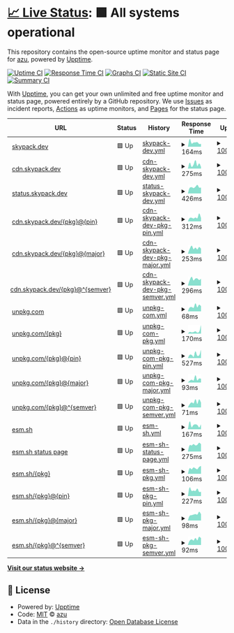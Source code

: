 # [📈 Live Status](https://azu.github.io/npmcdn-upptime/): <!--live status--> **🟩 All systems operational**

This repository contains the open-source uptime monitor and status page for [azu](https://efcl.info/), powered by [Upptime](https://github.com/upptime/upptime).

[![Uptime CI](https://github.com/azu/skypack-upptime/workflows/Uptime%20CI/badge.svg)](https://github.com/azu/skypack-upptime/actions?query=workflow%3A%22Uptime+CI%22)
[![Response Time CI](https://github.com/azu/skypack-upptime/workflows/Response%20Time%20CI/badge.svg)](https://github.com/azu/skypack-upptime/actions?query=workflow%3A%22Response+Time+CI%22)
[![Graphs CI](https://github.com/azu/skypack-upptime/workflows/Graphs%20CI/badge.svg)](https://github.com/azu/skypack-upptime/actions?query=workflow%3A%22Graphs+CI%22)
[![Static Site CI](https://github.com/azu/skypack-upptime/workflows/Static%20Site%20CI/badge.svg)](https://github.com/azu/skypack-upptime/actions?query=workflow%3A%22Static+Site+CI%22)
[![Summary CI](https://github.com/azu/skypack-upptime/workflows/Summary%20CI/badge.svg)](https://github.com/azu/skypack-upptime/actions?query=workflow%3A%22Summary+CI%22)

With [Upptime](https://upptime.js.org), you can get your own unlimited and free uptime monitor and status page, powered entirely by a GitHub repository. We use [Issues](https://github.com/azu/skypack-upptime/issues) as incident reports, [Actions](https://github.com/azu/skypack-upptime/actions) as uptime monitors, and [Pages](https://skypack.dev) for the status page.

<!--start: status pages-->
<!-- This summary is generated by Upptime (https://github.com/upptime/upptime) -->
<!-- Do not edit this manually, your changes will be overwritten -->
<!-- prettier-ignore -->
| URL | Status | History | Response Time | Uptime |
| --- | ------ | ------- | ------------- | ------ |
| <img alt="" src="https://icons.duckduckgo.com/ip3/www.skypack.dev.ico" height="13"> [skypack.dev](https://www.skypack.dev/) | 🟩 Up | [skypack-dev.yml](https://github.com/azu/npmcdn-upptime/commits/HEAD/history/skypack-dev.yml) | <details><summary><img alt="Response time graph" src="./graphs/skypack-dev/response-time-week.png" height="20"> 164ms</summary><br><a href="https://azu.github.io/npmcdn-upptime/history/skypack-dev"><img alt="Response time 173" src="https://img.shields.io/endpoint?url=https%3A%2F%2Fraw.githubusercontent.com%2Fazu%2Fnpmcdn-upptime%2FHEAD%2Fapi%2Fskypack-dev%2Fresponse-time.json"></a><br><a href="https://azu.github.io/npmcdn-upptime/history/skypack-dev"><img alt="24-hour response time 111" src="https://img.shields.io/endpoint?url=https%3A%2F%2Fraw.githubusercontent.com%2Fazu%2Fnpmcdn-upptime%2FHEAD%2Fapi%2Fskypack-dev%2Fresponse-time-day.json"></a><br><a href="https://azu.github.io/npmcdn-upptime/history/skypack-dev"><img alt="7-day response time 164" src="https://img.shields.io/endpoint?url=https%3A%2F%2Fraw.githubusercontent.com%2Fazu%2Fnpmcdn-upptime%2FHEAD%2Fapi%2Fskypack-dev%2Fresponse-time-week.json"></a><br><a href="https://azu.github.io/npmcdn-upptime/history/skypack-dev"><img alt="30-day response time 182" src="https://img.shields.io/endpoint?url=https%3A%2F%2Fraw.githubusercontent.com%2Fazu%2Fnpmcdn-upptime%2FHEAD%2Fapi%2Fskypack-dev%2Fresponse-time-month.json"></a><br><a href="https://azu.github.io/npmcdn-upptime/history/skypack-dev"><img alt="1-year response time 158" src="https://img.shields.io/endpoint?url=https%3A%2F%2Fraw.githubusercontent.com%2Fazu%2Fnpmcdn-upptime%2FHEAD%2Fapi%2Fskypack-dev%2Fresponse-time-year.json"></a></details> | <details><summary><a href="https://azu.github.io/npmcdn-upptime/history/skypack-dev">100.00%</a></summary><a href="https://azu.github.io/npmcdn-upptime/history/skypack-dev"><img alt="All-time uptime 100.00%" src="https://img.shields.io/endpoint?url=https%3A%2F%2Fraw.githubusercontent.com%2Fazu%2Fnpmcdn-upptime%2FHEAD%2Fapi%2Fskypack-dev%2Fuptime.json"></a><br><a href="https://azu.github.io/npmcdn-upptime/history/skypack-dev"><img alt="24-hour uptime 100.00%" src="https://img.shields.io/endpoint?url=https%3A%2F%2Fraw.githubusercontent.com%2Fazu%2Fnpmcdn-upptime%2FHEAD%2Fapi%2Fskypack-dev%2Fuptime-day.json"></a><br><a href="https://azu.github.io/npmcdn-upptime/history/skypack-dev"><img alt="7-day uptime 100.00%" src="https://img.shields.io/endpoint?url=https%3A%2F%2Fraw.githubusercontent.com%2Fazu%2Fnpmcdn-upptime%2FHEAD%2Fapi%2Fskypack-dev%2Fuptime-week.json"></a><br><a href="https://azu.github.io/npmcdn-upptime/history/skypack-dev"><img alt="30-day uptime 100.00%" src="https://img.shields.io/endpoint?url=https%3A%2F%2Fraw.githubusercontent.com%2Fazu%2Fnpmcdn-upptime%2FHEAD%2Fapi%2Fskypack-dev%2Fuptime-month.json"></a><br><a href="https://azu.github.io/npmcdn-upptime/history/skypack-dev"><img alt="1-year uptime 100.00%" src="https://img.shields.io/endpoint?url=https%3A%2F%2Fraw.githubusercontent.com%2Fazu%2Fnpmcdn-upptime%2FHEAD%2Fapi%2Fskypack-dev%2Fuptime-year.json"></a></details>
| <img alt="" src="https://icons.duckduckgo.com/ip3/cdn.skypack.dev.ico" height="13"> [cdn.skypack.dev](https://cdn.skypack.dev/canvas-confetti) | 🟩 Up | [cdn-skypack-dev.yml](https://github.com/azu/npmcdn-upptime/commits/HEAD/history/cdn-skypack-dev.yml) | <details><summary><img alt="Response time graph" src="./graphs/cdn-skypack-dev/response-time-week.png" height="20"> 275ms</summary><br><a href="https://azu.github.io/npmcdn-upptime/history/cdn-skypack-dev"><img alt="Response time 159" src="https://img.shields.io/endpoint?url=https%3A%2F%2Fraw.githubusercontent.com%2Fazu%2Fnpmcdn-upptime%2FHEAD%2Fapi%2Fcdn-skypack-dev%2Fresponse-time.json"></a><br><a href="https://azu.github.io/npmcdn-upptime/history/cdn-skypack-dev"><img alt="24-hour response time 101" src="https://img.shields.io/endpoint?url=https%3A%2F%2Fraw.githubusercontent.com%2Fazu%2Fnpmcdn-upptime%2FHEAD%2Fapi%2Fcdn-skypack-dev%2Fresponse-time-day.json"></a><br><a href="https://azu.github.io/npmcdn-upptime/history/cdn-skypack-dev"><img alt="7-day response time 275" src="https://img.shields.io/endpoint?url=https%3A%2F%2Fraw.githubusercontent.com%2Fazu%2Fnpmcdn-upptime%2FHEAD%2Fapi%2Fcdn-skypack-dev%2Fresponse-time-week.json"></a><br><a href="https://azu.github.io/npmcdn-upptime/history/cdn-skypack-dev"><img alt="30-day response time 234" src="https://img.shields.io/endpoint?url=https%3A%2F%2Fraw.githubusercontent.com%2Fazu%2Fnpmcdn-upptime%2FHEAD%2Fapi%2Fcdn-skypack-dev%2Fresponse-time-month.json"></a><br><a href="https://azu.github.io/npmcdn-upptime/history/cdn-skypack-dev"><img alt="1-year response time 157" src="https://img.shields.io/endpoint?url=https%3A%2F%2Fraw.githubusercontent.com%2Fazu%2Fnpmcdn-upptime%2FHEAD%2Fapi%2Fcdn-skypack-dev%2Fresponse-time-year.json"></a></details> | <details><summary><a href="https://azu.github.io/npmcdn-upptime/history/cdn-skypack-dev">100.00%</a></summary><a href="https://azu.github.io/npmcdn-upptime/history/cdn-skypack-dev"><img alt="All-time uptime 100.00%" src="https://img.shields.io/endpoint?url=https%3A%2F%2Fraw.githubusercontent.com%2Fazu%2Fnpmcdn-upptime%2FHEAD%2Fapi%2Fcdn-skypack-dev%2Fuptime.json"></a><br><a href="https://azu.github.io/npmcdn-upptime/history/cdn-skypack-dev"><img alt="24-hour uptime 100.00%" src="https://img.shields.io/endpoint?url=https%3A%2F%2Fraw.githubusercontent.com%2Fazu%2Fnpmcdn-upptime%2FHEAD%2Fapi%2Fcdn-skypack-dev%2Fuptime-day.json"></a><br><a href="https://azu.github.io/npmcdn-upptime/history/cdn-skypack-dev"><img alt="7-day uptime 100.00%" src="https://img.shields.io/endpoint?url=https%3A%2F%2Fraw.githubusercontent.com%2Fazu%2Fnpmcdn-upptime%2FHEAD%2Fapi%2Fcdn-skypack-dev%2Fuptime-week.json"></a><br><a href="https://azu.github.io/npmcdn-upptime/history/cdn-skypack-dev"><img alt="30-day uptime 100.00%" src="https://img.shields.io/endpoint?url=https%3A%2F%2Fraw.githubusercontent.com%2Fazu%2Fnpmcdn-upptime%2FHEAD%2Fapi%2Fcdn-skypack-dev%2Fuptime-month.json"></a><br><a href="https://azu.github.io/npmcdn-upptime/history/cdn-skypack-dev"><img alt="1-year uptime 100.00%" src="https://img.shields.io/endpoint?url=https%3A%2F%2Fraw.githubusercontent.com%2Fazu%2Fnpmcdn-upptime%2FHEAD%2Fapi%2Fcdn-skypack-dev%2Fuptime-year.json"></a></details>
| <img alt="" src="https://icons.duckduckgo.com/ip3/status.skypack.dev.ico" height="13"> [status.skypack.dev](https://status.skypack.dev/) | 🟩 Up | [status-skypack-dev.yml](https://github.com/azu/npmcdn-upptime/commits/HEAD/history/status-skypack-dev.yml) | <details><summary><img alt="Response time graph" src="./graphs/status-skypack-dev/response-time-week.png" height="20"> 426ms</summary><br><a href="https://azu.github.io/npmcdn-upptime/history/status-skypack-dev"><img alt="Response time 403" src="https://img.shields.io/endpoint?url=https%3A%2F%2Fraw.githubusercontent.com%2Fazu%2Fnpmcdn-upptime%2FHEAD%2Fapi%2Fstatus-skypack-dev%2Fresponse-time.json"></a><br><a href="https://azu.github.io/npmcdn-upptime/history/status-skypack-dev"><img alt="24-hour response time 395" src="https://img.shields.io/endpoint?url=https%3A%2F%2Fraw.githubusercontent.com%2Fazu%2Fnpmcdn-upptime%2FHEAD%2Fapi%2Fstatus-skypack-dev%2Fresponse-time-day.json"></a><br><a href="https://azu.github.io/npmcdn-upptime/history/status-skypack-dev"><img alt="7-day response time 426" src="https://img.shields.io/endpoint?url=https%3A%2F%2Fraw.githubusercontent.com%2Fazu%2Fnpmcdn-upptime%2FHEAD%2Fapi%2Fstatus-skypack-dev%2Fresponse-time-week.json"></a><br><a href="https://azu.github.io/npmcdn-upptime/history/status-skypack-dev"><img alt="30-day response time 479" src="https://img.shields.io/endpoint?url=https%3A%2F%2Fraw.githubusercontent.com%2Fazu%2Fnpmcdn-upptime%2FHEAD%2Fapi%2Fstatus-skypack-dev%2Fresponse-time-month.json"></a><br><a href="https://azu.github.io/npmcdn-upptime/history/status-skypack-dev"><img alt="1-year response time 449" src="https://img.shields.io/endpoint?url=https%3A%2F%2Fraw.githubusercontent.com%2Fazu%2Fnpmcdn-upptime%2FHEAD%2Fapi%2Fstatus-skypack-dev%2Fresponse-time-year.json"></a></details> | <details><summary><a href="https://azu.github.io/npmcdn-upptime/history/status-skypack-dev">100.00%</a></summary><a href="https://azu.github.io/npmcdn-upptime/history/status-skypack-dev"><img alt="All-time uptime 51.77%" src="https://img.shields.io/endpoint?url=https%3A%2F%2Fraw.githubusercontent.com%2Fazu%2Fnpmcdn-upptime%2FHEAD%2Fapi%2Fstatus-skypack-dev%2Fuptime.json"></a><br><a href="https://azu.github.io/npmcdn-upptime/history/status-skypack-dev"><img alt="24-hour uptime 100.00%" src="https://img.shields.io/endpoint?url=https%3A%2F%2Fraw.githubusercontent.com%2Fazu%2Fnpmcdn-upptime%2FHEAD%2Fapi%2Fstatus-skypack-dev%2Fuptime-day.json"></a><br><a href="https://azu.github.io/npmcdn-upptime/history/status-skypack-dev"><img alt="7-day uptime 100.00%" src="https://img.shields.io/endpoint?url=https%3A%2F%2Fraw.githubusercontent.com%2Fazu%2Fnpmcdn-upptime%2FHEAD%2Fapi%2Fstatus-skypack-dev%2Fuptime-week.json"></a><br><a href="https://azu.github.io/npmcdn-upptime/history/status-skypack-dev"><img alt="30-day uptime 100.00%" src="https://img.shields.io/endpoint?url=https%3A%2F%2Fraw.githubusercontent.com%2Fazu%2Fnpmcdn-upptime%2FHEAD%2Fapi%2Fstatus-skypack-dev%2Fuptime-month.json"></a><br><a href="https://azu.github.io/npmcdn-upptime/history/status-skypack-dev"><img alt="1-year uptime 80.27%" src="https://img.shields.io/endpoint?url=https%3A%2F%2Fraw.githubusercontent.com%2Fazu%2Fnpmcdn-upptime%2FHEAD%2Fapi%2Fstatus-skypack-dev%2Fuptime-year.json"></a></details>
| <img alt="" src="https://icons.duckduckgo.com/ip3/cdn.skypack.dev.ico" height="13"> [cdn.skypack.dev/{pkg}@{pin}](https://cdn.skypack.dev/preact@10.5.5) | 🟩 Up | [cdn-skypack-dev-pkg-pin.yml](https://github.com/azu/npmcdn-upptime/commits/HEAD/history/cdn-skypack-dev-pkg-pin.yml) | <details><summary><img alt="Response time graph" src="./graphs/cdn-skypack-dev-pkg-pin/response-time-week.png" height="20"> 312ms</summary><br><a href="https://azu.github.io/npmcdn-upptime/history/cdn-skypack-dev-pkg-pin"><img alt="Response time 232" src="https://img.shields.io/endpoint?url=https%3A%2F%2Fraw.githubusercontent.com%2Fazu%2Fnpmcdn-upptime%2FHEAD%2Fapi%2Fcdn-skypack-dev-pkg-pin%2Fresponse-time.json"></a><br><a href="https://azu.github.io/npmcdn-upptime/history/cdn-skypack-dev-pkg-pin"><img alt="24-hour response time 257" src="https://img.shields.io/endpoint?url=https%3A%2F%2Fraw.githubusercontent.com%2Fazu%2Fnpmcdn-upptime%2FHEAD%2Fapi%2Fcdn-skypack-dev-pkg-pin%2Fresponse-time-day.json"></a><br><a href="https://azu.github.io/npmcdn-upptime/history/cdn-skypack-dev-pkg-pin"><img alt="7-day response time 312" src="https://img.shields.io/endpoint?url=https%3A%2F%2Fraw.githubusercontent.com%2Fazu%2Fnpmcdn-upptime%2FHEAD%2Fapi%2Fcdn-skypack-dev-pkg-pin%2Fresponse-time-week.json"></a><br><a href="https://azu.github.io/npmcdn-upptime/history/cdn-skypack-dev-pkg-pin"><img alt="30-day response time 293" src="https://img.shields.io/endpoint?url=https%3A%2F%2Fraw.githubusercontent.com%2Fazu%2Fnpmcdn-upptime%2FHEAD%2Fapi%2Fcdn-skypack-dev-pkg-pin%2Fresponse-time-month.json"></a><br><a href="https://azu.github.io/npmcdn-upptime/history/cdn-skypack-dev-pkg-pin"><img alt="1-year response time 224" src="https://img.shields.io/endpoint?url=https%3A%2F%2Fraw.githubusercontent.com%2Fazu%2Fnpmcdn-upptime%2FHEAD%2Fapi%2Fcdn-skypack-dev-pkg-pin%2Fresponse-time-year.json"></a></details> | <details><summary><a href="https://azu.github.io/npmcdn-upptime/history/cdn-skypack-dev-pkg-pin">100.00%</a></summary><a href="https://azu.github.io/npmcdn-upptime/history/cdn-skypack-dev-pkg-pin"><img alt="All-time uptime 99.97%" src="https://img.shields.io/endpoint?url=https%3A%2F%2Fraw.githubusercontent.com%2Fazu%2Fnpmcdn-upptime%2FHEAD%2Fapi%2Fcdn-skypack-dev-pkg-pin%2Fuptime.json"></a><br><a href="https://azu.github.io/npmcdn-upptime/history/cdn-skypack-dev-pkg-pin"><img alt="24-hour uptime 100.00%" src="https://img.shields.io/endpoint?url=https%3A%2F%2Fraw.githubusercontent.com%2Fazu%2Fnpmcdn-upptime%2FHEAD%2Fapi%2Fcdn-skypack-dev-pkg-pin%2Fuptime-day.json"></a><br><a href="https://azu.github.io/npmcdn-upptime/history/cdn-skypack-dev-pkg-pin"><img alt="7-day uptime 100.00%" src="https://img.shields.io/endpoint?url=https%3A%2F%2Fraw.githubusercontent.com%2Fazu%2Fnpmcdn-upptime%2FHEAD%2Fapi%2Fcdn-skypack-dev-pkg-pin%2Fuptime-week.json"></a><br><a href="https://azu.github.io/npmcdn-upptime/history/cdn-skypack-dev-pkg-pin"><img alt="30-day uptime 100.00%" src="https://img.shields.io/endpoint?url=https%3A%2F%2Fraw.githubusercontent.com%2Fazu%2Fnpmcdn-upptime%2FHEAD%2Fapi%2Fcdn-skypack-dev-pkg-pin%2Fuptime-month.json"></a><br><a href="https://azu.github.io/npmcdn-upptime/history/cdn-skypack-dev-pkg-pin"><img alt="1-year uptime 100.00%" src="https://img.shields.io/endpoint?url=https%3A%2F%2Fraw.githubusercontent.com%2Fazu%2Fnpmcdn-upptime%2FHEAD%2Fapi%2Fcdn-skypack-dev-pkg-pin%2Fuptime-year.json"></a></details>
| <img alt="" src="https://icons.duckduckgo.com/ip3/cdn.skypack.dev.ico" height="13"> [cdn.skypack.dev/{pkg}@{major}](https://cdn.skypack.dev/preact@10) | 🟩 Up | [cdn-skypack-dev-pkg-major.yml](https://github.com/azu/npmcdn-upptime/commits/HEAD/history/cdn-skypack-dev-pkg-major.yml) | <details><summary><img alt="Response time graph" src="./graphs/cdn-skypack-dev-pkg-major/response-time-week.png" height="20"> 253ms</summary><br><a href="https://azu.github.io/npmcdn-upptime/history/cdn-skypack-dev-pkg-major"><img alt="Response time 320" src="https://img.shields.io/endpoint?url=https%3A%2F%2Fraw.githubusercontent.com%2Fazu%2Fnpmcdn-upptime%2FHEAD%2Fapi%2Fcdn-skypack-dev-pkg-major%2Fresponse-time.json"></a><br><a href="https://azu.github.io/npmcdn-upptime/history/cdn-skypack-dev-pkg-major"><img alt="24-hour response time 226" src="https://img.shields.io/endpoint?url=https%3A%2F%2Fraw.githubusercontent.com%2Fazu%2Fnpmcdn-upptime%2FHEAD%2Fapi%2Fcdn-skypack-dev-pkg-major%2Fresponse-time-day.json"></a><br><a href="https://azu.github.io/npmcdn-upptime/history/cdn-skypack-dev-pkg-major"><img alt="7-day response time 253" src="https://img.shields.io/endpoint?url=https%3A%2F%2Fraw.githubusercontent.com%2Fazu%2Fnpmcdn-upptime%2FHEAD%2Fapi%2Fcdn-skypack-dev-pkg-major%2Fresponse-time-week.json"></a><br><a href="https://azu.github.io/npmcdn-upptime/history/cdn-skypack-dev-pkg-major"><img alt="30-day response time 324" src="https://img.shields.io/endpoint?url=https%3A%2F%2Fraw.githubusercontent.com%2Fazu%2Fnpmcdn-upptime%2FHEAD%2Fapi%2Fcdn-skypack-dev-pkg-major%2Fresponse-time-month.json"></a><br><a href="https://azu.github.io/npmcdn-upptime/history/cdn-skypack-dev-pkg-major"><img alt="1-year response time 325" src="https://img.shields.io/endpoint?url=https%3A%2F%2Fraw.githubusercontent.com%2Fazu%2Fnpmcdn-upptime%2FHEAD%2Fapi%2Fcdn-skypack-dev-pkg-major%2Fresponse-time-year.json"></a></details> | <details><summary><a href="https://azu.github.io/npmcdn-upptime/history/cdn-skypack-dev-pkg-major">100.00%</a></summary><a href="https://azu.github.io/npmcdn-upptime/history/cdn-skypack-dev-pkg-major"><img alt="All-time uptime 99.99%" src="https://img.shields.io/endpoint?url=https%3A%2F%2Fraw.githubusercontent.com%2Fazu%2Fnpmcdn-upptime%2FHEAD%2Fapi%2Fcdn-skypack-dev-pkg-major%2Fuptime.json"></a><br><a href="https://azu.github.io/npmcdn-upptime/history/cdn-skypack-dev-pkg-major"><img alt="24-hour uptime 100.00%" src="https://img.shields.io/endpoint?url=https%3A%2F%2Fraw.githubusercontent.com%2Fazu%2Fnpmcdn-upptime%2FHEAD%2Fapi%2Fcdn-skypack-dev-pkg-major%2Fuptime-day.json"></a><br><a href="https://azu.github.io/npmcdn-upptime/history/cdn-skypack-dev-pkg-major"><img alt="7-day uptime 100.00%" src="https://img.shields.io/endpoint?url=https%3A%2F%2Fraw.githubusercontent.com%2Fazu%2Fnpmcdn-upptime%2FHEAD%2Fapi%2Fcdn-skypack-dev-pkg-major%2Fuptime-week.json"></a><br><a href="https://azu.github.io/npmcdn-upptime/history/cdn-skypack-dev-pkg-major"><img alt="30-day uptime 100.00%" src="https://img.shields.io/endpoint?url=https%3A%2F%2Fraw.githubusercontent.com%2Fazu%2Fnpmcdn-upptime%2FHEAD%2Fapi%2Fcdn-skypack-dev-pkg-major%2Fuptime-month.json"></a><br><a href="https://azu.github.io/npmcdn-upptime/history/cdn-skypack-dev-pkg-major"><img alt="1-year uptime 100.00%" src="https://img.shields.io/endpoint?url=https%3A%2F%2Fraw.githubusercontent.com%2Fazu%2Fnpmcdn-upptime%2FHEAD%2Fapi%2Fcdn-skypack-dev-pkg-major%2Fuptime-year.json"></a></details>
| <img alt="" src="https://icons.duckduckgo.com/ip3/cdn.skypack.dev.ico" height="13"> [cdn.skypack.dev/{pkg}@^{semver}](https://cdn.skypack.dev/preact@^10) | 🟩 Up | [cdn-skypack-dev-pkg-semver.yml](https://github.com/azu/npmcdn-upptime/commits/HEAD/history/cdn-skypack-dev-pkg-semver.yml) | <details><summary><img alt="Response time graph" src="./graphs/cdn-skypack-dev-pkg-semver/response-time-week.png" height="20"> 296ms</summary><br><a href="https://azu.github.io/npmcdn-upptime/history/cdn-skypack-dev-pkg-semver"><img alt="Response time 338" src="https://img.shields.io/endpoint?url=https%3A%2F%2Fraw.githubusercontent.com%2Fazu%2Fnpmcdn-upptime%2FHEAD%2Fapi%2Fcdn-skypack-dev-pkg-semver%2Fresponse-time.json"></a><br><a href="https://azu.github.io/npmcdn-upptime/history/cdn-skypack-dev-pkg-semver"><img alt="24-hour response time 307" src="https://img.shields.io/endpoint?url=https%3A%2F%2Fraw.githubusercontent.com%2Fazu%2Fnpmcdn-upptime%2FHEAD%2Fapi%2Fcdn-skypack-dev-pkg-semver%2Fresponse-time-day.json"></a><br><a href="https://azu.github.io/npmcdn-upptime/history/cdn-skypack-dev-pkg-semver"><img alt="7-day response time 296" src="https://img.shields.io/endpoint?url=https%3A%2F%2Fraw.githubusercontent.com%2Fazu%2Fnpmcdn-upptime%2FHEAD%2Fapi%2Fcdn-skypack-dev-pkg-semver%2Fresponse-time-week.json"></a><br><a href="https://azu.github.io/npmcdn-upptime/history/cdn-skypack-dev-pkg-semver"><img alt="30-day response time 339" src="https://img.shields.io/endpoint?url=https%3A%2F%2Fraw.githubusercontent.com%2Fazu%2Fnpmcdn-upptime%2FHEAD%2Fapi%2Fcdn-skypack-dev-pkg-semver%2Fresponse-time-month.json"></a><br><a href="https://azu.github.io/npmcdn-upptime/history/cdn-skypack-dev-pkg-semver"><img alt="1-year response time 358" src="https://img.shields.io/endpoint?url=https%3A%2F%2Fraw.githubusercontent.com%2Fazu%2Fnpmcdn-upptime%2FHEAD%2Fapi%2Fcdn-skypack-dev-pkg-semver%2Fresponse-time-year.json"></a></details> | <details><summary><a href="https://azu.github.io/npmcdn-upptime/history/cdn-skypack-dev-pkg-semver">100.00%</a></summary><a href="https://azu.github.io/npmcdn-upptime/history/cdn-skypack-dev-pkg-semver"><img alt="All-time uptime 100.00%" src="https://img.shields.io/endpoint?url=https%3A%2F%2Fraw.githubusercontent.com%2Fazu%2Fnpmcdn-upptime%2FHEAD%2Fapi%2Fcdn-skypack-dev-pkg-semver%2Fuptime.json"></a><br><a href="https://azu.github.io/npmcdn-upptime/history/cdn-skypack-dev-pkg-semver"><img alt="24-hour uptime 100.00%" src="https://img.shields.io/endpoint?url=https%3A%2F%2Fraw.githubusercontent.com%2Fazu%2Fnpmcdn-upptime%2FHEAD%2Fapi%2Fcdn-skypack-dev-pkg-semver%2Fuptime-day.json"></a><br><a href="https://azu.github.io/npmcdn-upptime/history/cdn-skypack-dev-pkg-semver"><img alt="7-day uptime 100.00%" src="https://img.shields.io/endpoint?url=https%3A%2F%2Fraw.githubusercontent.com%2Fazu%2Fnpmcdn-upptime%2FHEAD%2Fapi%2Fcdn-skypack-dev-pkg-semver%2Fuptime-week.json"></a><br><a href="https://azu.github.io/npmcdn-upptime/history/cdn-skypack-dev-pkg-semver"><img alt="30-day uptime 100.00%" src="https://img.shields.io/endpoint?url=https%3A%2F%2Fraw.githubusercontent.com%2Fazu%2Fnpmcdn-upptime%2FHEAD%2Fapi%2Fcdn-skypack-dev-pkg-semver%2Fuptime-month.json"></a><br><a href="https://azu.github.io/npmcdn-upptime/history/cdn-skypack-dev-pkg-semver"><img alt="1-year uptime 100.00%" src="https://img.shields.io/endpoint?url=https%3A%2F%2Fraw.githubusercontent.com%2Fazu%2Fnpmcdn-upptime%2FHEAD%2Fapi%2Fcdn-skypack-dev-pkg-semver%2Fuptime-year.json"></a></details>
| <img alt="" src="https://icons.duckduckgo.com/ip3/unpkg.com.ico" height="13"> [unpkg.com](https://unpkg.com/) | 🟩 Up | [unpkg-com.yml](https://github.com/azu/npmcdn-upptime/commits/HEAD/history/unpkg-com.yml) | <details><summary><img alt="Response time graph" src="./graphs/unpkg-com/response-time-week.png" height="20"> 68ms</summary><br><a href="https://azu.github.io/npmcdn-upptime/history/unpkg-com"><img alt="Response time 68" src="https://img.shields.io/endpoint?url=https%3A%2F%2Fraw.githubusercontent.com%2Fazu%2Fnpmcdn-upptime%2FHEAD%2Fapi%2Funpkg-com%2Fresponse-time.json"></a><br><a href="https://azu.github.io/npmcdn-upptime/history/unpkg-com"><img alt="24-hour response time 70" src="https://img.shields.io/endpoint?url=https%3A%2F%2Fraw.githubusercontent.com%2Fazu%2Fnpmcdn-upptime%2FHEAD%2Fapi%2Funpkg-com%2Fresponse-time-day.json"></a><br><a href="https://azu.github.io/npmcdn-upptime/history/unpkg-com"><img alt="7-day response time 68" src="https://img.shields.io/endpoint?url=https%3A%2F%2Fraw.githubusercontent.com%2Fazu%2Fnpmcdn-upptime%2FHEAD%2Fapi%2Funpkg-com%2Fresponse-time-week.json"></a><br><a href="https://azu.github.io/npmcdn-upptime/history/unpkg-com"><img alt="30-day response time 76" src="https://img.shields.io/endpoint?url=https%3A%2F%2Fraw.githubusercontent.com%2Fazu%2Fnpmcdn-upptime%2FHEAD%2Fapi%2Funpkg-com%2Fresponse-time-month.json"></a><br><a href="https://azu.github.io/npmcdn-upptime/history/unpkg-com"><img alt="1-year response time 56" src="https://img.shields.io/endpoint?url=https%3A%2F%2Fraw.githubusercontent.com%2Fazu%2Fnpmcdn-upptime%2FHEAD%2Fapi%2Funpkg-com%2Fresponse-time-year.json"></a></details> | <details><summary><a href="https://azu.github.io/npmcdn-upptime/history/unpkg-com">100.00%</a></summary><a href="https://azu.github.io/npmcdn-upptime/history/unpkg-com"><img alt="All-time uptime 100.00%" src="https://img.shields.io/endpoint?url=https%3A%2F%2Fraw.githubusercontent.com%2Fazu%2Fnpmcdn-upptime%2FHEAD%2Fapi%2Funpkg-com%2Fuptime.json"></a><br><a href="https://azu.github.io/npmcdn-upptime/history/unpkg-com"><img alt="24-hour uptime 100.00%" src="https://img.shields.io/endpoint?url=https%3A%2F%2Fraw.githubusercontent.com%2Fazu%2Fnpmcdn-upptime%2FHEAD%2Fapi%2Funpkg-com%2Fuptime-day.json"></a><br><a href="https://azu.github.io/npmcdn-upptime/history/unpkg-com"><img alt="7-day uptime 100.00%" src="https://img.shields.io/endpoint?url=https%3A%2F%2Fraw.githubusercontent.com%2Fazu%2Fnpmcdn-upptime%2FHEAD%2Fapi%2Funpkg-com%2Fuptime-week.json"></a><br><a href="https://azu.github.io/npmcdn-upptime/history/unpkg-com"><img alt="30-day uptime 100.00%" src="https://img.shields.io/endpoint?url=https%3A%2F%2Fraw.githubusercontent.com%2Fazu%2Fnpmcdn-upptime%2FHEAD%2Fapi%2Funpkg-com%2Fuptime-month.json"></a><br><a href="https://azu.github.io/npmcdn-upptime/history/unpkg-com"><img alt="1-year uptime 100.00%" src="https://img.shields.io/endpoint?url=https%3A%2F%2Fraw.githubusercontent.com%2Fazu%2Fnpmcdn-upptime%2FHEAD%2Fapi%2Funpkg-com%2Fuptime-year.json"></a></details>
| <img alt="" src="https://icons.duckduckgo.com/ip3/unpkg.com.ico" height="13"> [unpkg.com/{pkg}](https://unpkg.com/preact) | 🟩 Up | [unpkg-com-pkg.yml](https://github.com/azu/npmcdn-upptime/commits/HEAD/history/unpkg-com-pkg.yml) | <details><summary><img alt="Response time graph" src="./graphs/unpkg-com-pkg/response-time-week.png" height="20"> 170ms</summary><br><a href="https://azu.github.io/npmcdn-upptime/history/unpkg-com-pkg"><img alt="Response time 307" src="https://img.shields.io/endpoint?url=https%3A%2F%2Fraw.githubusercontent.com%2Fazu%2Fnpmcdn-upptime%2FHEAD%2Fapi%2Funpkg-com-pkg%2Fresponse-time.json"></a><br><a href="https://azu.github.io/npmcdn-upptime/history/unpkg-com-pkg"><img alt="24-hour response time 569" src="https://img.shields.io/endpoint?url=https%3A%2F%2Fraw.githubusercontent.com%2Fazu%2Fnpmcdn-upptime%2FHEAD%2Fapi%2Funpkg-com-pkg%2Fresponse-time-day.json"></a><br><a href="https://azu.github.io/npmcdn-upptime/history/unpkg-com-pkg"><img alt="7-day response time 170" src="https://img.shields.io/endpoint?url=https%3A%2F%2Fraw.githubusercontent.com%2Fazu%2Fnpmcdn-upptime%2FHEAD%2Fapi%2Funpkg-com-pkg%2Fresponse-time-week.json"></a><br><a href="https://azu.github.io/npmcdn-upptime/history/unpkg-com-pkg"><img alt="30-day response time 197" src="https://img.shields.io/endpoint?url=https%3A%2F%2Fraw.githubusercontent.com%2Fazu%2Fnpmcdn-upptime%2FHEAD%2Fapi%2Funpkg-com-pkg%2Fresponse-time-month.json"></a><br><a href="https://azu.github.io/npmcdn-upptime/history/unpkg-com-pkg"><img alt="1-year response time 357" src="https://img.shields.io/endpoint?url=https%3A%2F%2Fraw.githubusercontent.com%2Fazu%2Fnpmcdn-upptime%2FHEAD%2Fapi%2Funpkg-com-pkg%2Fresponse-time-year.json"></a></details> | <details><summary><a href="https://azu.github.io/npmcdn-upptime/history/unpkg-com-pkg">100.00%</a></summary><a href="https://azu.github.io/npmcdn-upptime/history/unpkg-com-pkg"><img alt="All-time uptime 99.34%" src="https://img.shields.io/endpoint?url=https%3A%2F%2Fraw.githubusercontent.com%2Fazu%2Fnpmcdn-upptime%2FHEAD%2Fapi%2Funpkg-com-pkg%2Fuptime.json"></a><br><a href="https://azu.github.io/npmcdn-upptime/history/unpkg-com-pkg"><img alt="24-hour uptime 100.00%" src="https://img.shields.io/endpoint?url=https%3A%2F%2Fraw.githubusercontent.com%2Fazu%2Fnpmcdn-upptime%2FHEAD%2Fapi%2Funpkg-com-pkg%2Fuptime-day.json"></a><br><a href="https://azu.github.io/npmcdn-upptime/history/unpkg-com-pkg"><img alt="7-day uptime 100.00%" src="https://img.shields.io/endpoint?url=https%3A%2F%2Fraw.githubusercontent.com%2Fazu%2Fnpmcdn-upptime%2FHEAD%2Fapi%2Funpkg-com-pkg%2Fuptime-week.json"></a><br><a href="https://azu.github.io/npmcdn-upptime/history/unpkg-com-pkg"><img alt="30-day uptime 100.00%" src="https://img.shields.io/endpoint?url=https%3A%2F%2Fraw.githubusercontent.com%2Fazu%2Fnpmcdn-upptime%2FHEAD%2Fapi%2Funpkg-com-pkg%2Fuptime-month.json"></a><br><a href="https://azu.github.io/npmcdn-upptime/history/unpkg-com-pkg"><img alt="1-year uptime 100.00%" src="https://img.shields.io/endpoint?url=https%3A%2F%2Fraw.githubusercontent.com%2Fazu%2Fnpmcdn-upptime%2FHEAD%2Fapi%2Funpkg-com-pkg%2Fuptime-year.json"></a></details>
| <img alt="" src="https://icons.duckduckgo.com/ip3/unpkg.com.ico" height="13"> [unpkg.com/{pkg}@{pin}](https://unpkg.com/preact@10.5.5) | 🟩 Up | [unpkg-com-pkg-pin.yml](https://github.com/azu/npmcdn-upptime/commits/HEAD/history/unpkg-com-pkg-pin.yml) | <details><summary><img alt="Response time graph" src="./graphs/unpkg-com-pkg-pin/response-time-week.png" height="20"> 527ms</summary><br><a href="https://azu.github.io/npmcdn-upptime/history/unpkg-com-pkg-pin"><img alt="Response time 558" src="https://img.shields.io/endpoint?url=https%3A%2F%2Fraw.githubusercontent.com%2Fazu%2Fnpmcdn-upptime%2FHEAD%2Fapi%2Funpkg-com-pkg-pin%2Fresponse-time.json"></a><br><a href="https://azu.github.io/npmcdn-upptime/history/unpkg-com-pkg-pin"><img alt="24-hour response time 1118" src="https://img.shields.io/endpoint?url=https%3A%2F%2Fraw.githubusercontent.com%2Fazu%2Fnpmcdn-upptime%2FHEAD%2Fapi%2Funpkg-com-pkg-pin%2Fresponse-time-day.json"></a><br><a href="https://azu.github.io/npmcdn-upptime/history/unpkg-com-pkg-pin"><img alt="7-day response time 527" src="https://img.shields.io/endpoint?url=https%3A%2F%2Fraw.githubusercontent.com%2Fazu%2Fnpmcdn-upptime%2FHEAD%2Fapi%2Funpkg-com-pkg-pin%2Fresponse-time-week.json"></a><br><a href="https://azu.github.io/npmcdn-upptime/history/unpkg-com-pkg-pin"><img alt="30-day response time 472" src="https://img.shields.io/endpoint?url=https%3A%2F%2Fraw.githubusercontent.com%2Fazu%2Fnpmcdn-upptime%2FHEAD%2Fapi%2Funpkg-com-pkg-pin%2Fresponse-time-month.json"></a><br><a href="https://azu.github.io/npmcdn-upptime/history/unpkg-com-pkg-pin"><img alt="1-year response time 690" src="https://img.shields.io/endpoint?url=https%3A%2F%2Fraw.githubusercontent.com%2Fazu%2Fnpmcdn-upptime%2FHEAD%2Fapi%2Funpkg-com-pkg-pin%2Fresponse-time-year.json"></a></details> | <details><summary><a href="https://azu.github.io/npmcdn-upptime/history/unpkg-com-pkg-pin">100.00%</a></summary><a href="https://azu.github.io/npmcdn-upptime/history/unpkg-com-pkg-pin"><img alt="All-time uptime 99.35%" src="https://img.shields.io/endpoint?url=https%3A%2F%2Fraw.githubusercontent.com%2Fazu%2Fnpmcdn-upptime%2FHEAD%2Fapi%2Funpkg-com-pkg-pin%2Fuptime.json"></a><br><a href="https://azu.github.io/npmcdn-upptime/history/unpkg-com-pkg-pin"><img alt="24-hour uptime 100.00%" src="https://img.shields.io/endpoint?url=https%3A%2F%2Fraw.githubusercontent.com%2Fazu%2Fnpmcdn-upptime%2FHEAD%2Fapi%2Funpkg-com-pkg-pin%2Fuptime-day.json"></a><br><a href="https://azu.github.io/npmcdn-upptime/history/unpkg-com-pkg-pin"><img alt="7-day uptime 100.00%" src="https://img.shields.io/endpoint?url=https%3A%2F%2Fraw.githubusercontent.com%2Fazu%2Fnpmcdn-upptime%2FHEAD%2Fapi%2Funpkg-com-pkg-pin%2Fuptime-week.json"></a><br><a href="https://azu.github.io/npmcdn-upptime/history/unpkg-com-pkg-pin"><img alt="30-day uptime 100.00%" src="https://img.shields.io/endpoint?url=https%3A%2F%2Fraw.githubusercontent.com%2Fazu%2Fnpmcdn-upptime%2FHEAD%2Fapi%2Funpkg-com-pkg-pin%2Fuptime-month.json"></a><br><a href="https://azu.github.io/npmcdn-upptime/history/unpkg-com-pkg-pin"><img alt="1-year uptime 100.00%" src="https://img.shields.io/endpoint?url=https%3A%2F%2Fraw.githubusercontent.com%2Fazu%2Fnpmcdn-upptime%2FHEAD%2Fapi%2Funpkg-com-pkg-pin%2Fuptime-year.json"></a></details>
| <img alt="" src="https://icons.duckduckgo.com/ip3/unpkg.com.ico" height="13"> [unpkg.com/{pkg}@{major}](https://unpkg.com/preact@10) | 🟩 Up | [unpkg-com-pkg-major.yml](https://github.com/azu/npmcdn-upptime/commits/HEAD/history/unpkg-com-pkg-major.yml) | <details><summary><img alt="Response time graph" src="./graphs/unpkg-com-pkg-major/response-time-week.png" height="20"> 93ms</summary><br><a href="https://azu.github.io/npmcdn-upptime/history/unpkg-com-pkg-major"><img alt="Response time 151" src="https://img.shields.io/endpoint?url=https%3A%2F%2Fraw.githubusercontent.com%2Fazu%2Fnpmcdn-upptime%2FHEAD%2Fapi%2Funpkg-com-pkg-major%2Fresponse-time.json"></a><br><a href="https://azu.github.io/npmcdn-upptime/history/unpkg-com-pkg-major"><img alt="24-hour response time 104" src="https://img.shields.io/endpoint?url=https%3A%2F%2Fraw.githubusercontent.com%2Fazu%2Fnpmcdn-upptime%2FHEAD%2Fapi%2Funpkg-com-pkg-major%2Fresponse-time-day.json"></a><br><a href="https://azu.github.io/npmcdn-upptime/history/unpkg-com-pkg-major"><img alt="7-day response time 93" src="https://img.shields.io/endpoint?url=https%3A%2F%2Fraw.githubusercontent.com%2Fazu%2Fnpmcdn-upptime%2FHEAD%2Fapi%2Funpkg-com-pkg-major%2Fresponse-time-week.json"></a><br><a href="https://azu.github.io/npmcdn-upptime/history/unpkg-com-pkg-major"><img alt="30-day response time 181" src="https://img.shields.io/endpoint?url=https%3A%2F%2Fraw.githubusercontent.com%2Fazu%2Fnpmcdn-upptime%2FHEAD%2Fapi%2Funpkg-com-pkg-major%2Fresponse-time-month.json"></a><br><a href="https://azu.github.io/npmcdn-upptime/history/unpkg-com-pkg-major"><img alt="1-year response time 172" src="https://img.shields.io/endpoint?url=https%3A%2F%2Fraw.githubusercontent.com%2Fazu%2Fnpmcdn-upptime%2FHEAD%2Fapi%2Funpkg-com-pkg-major%2Fresponse-time-year.json"></a></details> | <details><summary><a href="https://azu.github.io/npmcdn-upptime/history/unpkg-com-pkg-major">100.00%</a></summary><a href="https://azu.github.io/npmcdn-upptime/history/unpkg-com-pkg-major"><img alt="All-time uptime 99.34%" src="https://img.shields.io/endpoint?url=https%3A%2F%2Fraw.githubusercontent.com%2Fazu%2Fnpmcdn-upptime%2FHEAD%2Fapi%2Funpkg-com-pkg-major%2Fuptime.json"></a><br><a href="https://azu.github.io/npmcdn-upptime/history/unpkg-com-pkg-major"><img alt="24-hour uptime 100.00%" src="https://img.shields.io/endpoint?url=https%3A%2F%2Fraw.githubusercontent.com%2Fazu%2Fnpmcdn-upptime%2FHEAD%2Fapi%2Funpkg-com-pkg-major%2Fuptime-day.json"></a><br><a href="https://azu.github.io/npmcdn-upptime/history/unpkg-com-pkg-major"><img alt="7-day uptime 100.00%" src="https://img.shields.io/endpoint?url=https%3A%2F%2Fraw.githubusercontent.com%2Fazu%2Fnpmcdn-upptime%2FHEAD%2Fapi%2Funpkg-com-pkg-major%2Fuptime-week.json"></a><br><a href="https://azu.github.io/npmcdn-upptime/history/unpkg-com-pkg-major"><img alt="30-day uptime 100.00%" src="https://img.shields.io/endpoint?url=https%3A%2F%2Fraw.githubusercontent.com%2Fazu%2Fnpmcdn-upptime%2FHEAD%2Fapi%2Funpkg-com-pkg-major%2Fuptime-month.json"></a><br><a href="https://azu.github.io/npmcdn-upptime/history/unpkg-com-pkg-major"><img alt="1-year uptime 100.00%" src="https://img.shields.io/endpoint?url=https%3A%2F%2Fraw.githubusercontent.com%2Fazu%2Fnpmcdn-upptime%2FHEAD%2Fapi%2Funpkg-com-pkg-major%2Fuptime-year.json"></a></details>
| <img alt="" src="https://icons.duckduckgo.com/ip3/unpkg.com.ico" height="13"> [unpkg.com/{pkg}@^{semver}](https://unpkg.com/preact@^10) | 🟩 Up | [unpkg-com-pkg-semver.yml](https://github.com/azu/npmcdn-upptime/commits/HEAD/history/unpkg-com-pkg-semver.yml) | <details><summary><img alt="Response time graph" src="./graphs/unpkg-com-pkg-semver/response-time-week.png" height="20"> 71ms</summary><br><a href="https://azu.github.io/npmcdn-upptime/history/unpkg-com-pkg-semver"><img alt="Response time 164" src="https://img.shields.io/endpoint?url=https%3A%2F%2Fraw.githubusercontent.com%2Fazu%2Fnpmcdn-upptime%2FHEAD%2Fapi%2Funpkg-com-pkg-semver%2Fresponse-time.json"></a><br><a href="https://azu.github.io/npmcdn-upptime/history/unpkg-com-pkg-semver"><img alt="24-hour response time 64" src="https://img.shields.io/endpoint?url=https%3A%2F%2Fraw.githubusercontent.com%2Fazu%2Fnpmcdn-upptime%2FHEAD%2Fapi%2Funpkg-com-pkg-semver%2Fresponse-time-day.json"></a><br><a href="https://azu.github.io/npmcdn-upptime/history/unpkg-com-pkg-semver"><img alt="7-day response time 71" src="https://img.shields.io/endpoint?url=https%3A%2F%2Fraw.githubusercontent.com%2Fazu%2Fnpmcdn-upptime%2FHEAD%2Fapi%2Funpkg-com-pkg-semver%2Fresponse-time-week.json"></a><br><a href="https://azu.github.io/npmcdn-upptime/history/unpkg-com-pkg-semver"><img alt="30-day response time 118" src="https://img.shields.io/endpoint?url=https%3A%2F%2Fraw.githubusercontent.com%2Fazu%2Fnpmcdn-upptime%2FHEAD%2Fapi%2Funpkg-com-pkg-semver%2Fresponse-time-month.json"></a><br><a href="https://azu.github.io/npmcdn-upptime/history/unpkg-com-pkg-semver"><img alt="1-year response time 174" src="https://img.shields.io/endpoint?url=https%3A%2F%2Fraw.githubusercontent.com%2Fazu%2Fnpmcdn-upptime%2FHEAD%2Fapi%2Funpkg-com-pkg-semver%2Fresponse-time-year.json"></a></details> | <details><summary><a href="https://azu.github.io/npmcdn-upptime/history/unpkg-com-pkg-semver">100.00%</a></summary><a href="https://azu.github.io/npmcdn-upptime/history/unpkg-com-pkg-semver"><img alt="All-time uptime 99.41%" src="https://img.shields.io/endpoint?url=https%3A%2F%2Fraw.githubusercontent.com%2Fazu%2Fnpmcdn-upptime%2FHEAD%2Fapi%2Funpkg-com-pkg-semver%2Fuptime.json"></a><br><a href="https://azu.github.io/npmcdn-upptime/history/unpkg-com-pkg-semver"><img alt="24-hour uptime 100.00%" src="https://img.shields.io/endpoint?url=https%3A%2F%2Fraw.githubusercontent.com%2Fazu%2Fnpmcdn-upptime%2FHEAD%2Fapi%2Funpkg-com-pkg-semver%2Fuptime-day.json"></a><br><a href="https://azu.github.io/npmcdn-upptime/history/unpkg-com-pkg-semver"><img alt="7-day uptime 100.00%" src="https://img.shields.io/endpoint?url=https%3A%2F%2Fraw.githubusercontent.com%2Fazu%2Fnpmcdn-upptime%2FHEAD%2Fapi%2Funpkg-com-pkg-semver%2Fuptime-week.json"></a><br><a href="https://azu.github.io/npmcdn-upptime/history/unpkg-com-pkg-semver"><img alt="30-day uptime 100.00%" src="https://img.shields.io/endpoint?url=https%3A%2F%2Fraw.githubusercontent.com%2Fazu%2Fnpmcdn-upptime%2FHEAD%2Fapi%2Funpkg-com-pkg-semver%2Fuptime-month.json"></a><br><a href="https://azu.github.io/npmcdn-upptime/history/unpkg-com-pkg-semver"><img alt="1-year uptime 100.00%" src="https://img.shields.io/endpoint?url=https%3A%2F%2Fraw.githubusercontent.com%2Fazu%2Fnpmcdn-upptime%2FHEAD%2Fapi%2Funpkg-com-pkg-semver%2Fuptime-year.json"></a></details>
| <img alt="" src="https://icons.duckduckgo.com/ip3/esm.sh.ico" height="13"> [esm.sh](https://esm.sh/) | 🟩 Up | [esm-sh.yml](https://github.com/azu/npmcdn-upptime/commits/HEAD/history/esm-sh.yml) | <details><summary><img alt="Response time graph" src="./graphs/esm-sh/response-time-week.png" height="20"> 167ms</summary><br><a href="https://azu.github.io/npmcdn-upptime/history/esm-sh"><img alt="Response time 162" src="https://img.shields.io/endpoint?url=https%3A%2F%2Fraw.githubusercontent.com%2Fazu%2Fnpmcdn-upptime%2FHEAD%2Fapi%2Fesm-sh%2Fresponse-time.json"></a><br><a href="https://azu.github.io/npmcdn-upptime/history/esm-sh"><img alt="24-hour response time 188" src="https://img.shields.io/endpoint?url=https%3A%2F%2Fraw.githubusercontent.com%2Fazu%2Fnpmcdn-upptime%2FHEAD%2Fapi%2Fesm-sh%2Fresponse-time-day.json"></a><br><a href="https://azu.github.io/npmcdn-upptime/history/esm-sh"><img alt="7-day response time 167" src="https://img.shields.io/endpoint?url=https%3A%2F%2Fraw.githubusercontent.com%2Fazu%2Fnpmcdn-upptime%2FHEAD%2Fapi%2Fesm-sh%2Fresponse-time-week.json"></a><br><a href="https://azu.github.io/npmcdn-upptime/history/esm-sh"><img alt="30-day response time 188" src="https://img.shields.io/endpoint?url=https%3A%2F%2Fraw.githubusercontent.com%2Fazu%2Fnpmcdn-upptime%2FHEAD%2Fapi%2Fesm-sh%2Fresponse-time-month.json"></a><br><a href="https://azu.github.io/npmcdn-upptime/history/esm-sh"><img alt="1-year response time 165" src="https://img.shields.io/endpoint?url=https%3A%2F%2Fraw.githubusercontent.com%2Fazu%2Fnpmcdn-upptime%2FHEAD%2Fapi%2Fesm-sh%2Fresponse-time-year.json"></a></details> | <details><summary><a href="https://azu.github.io/npmcdn-upptime/history/esm-sh">100.00%</a></summary><a href="https://azu.github.io/npmcdn-upptime/history/esm-sh"><img alt="All-time uptime 99.78%" src="https://img.shields.io/endpoint?url=https%3A%2F%2Fraw.githubusercontent.com%2Fazu%2Fnpmcdn-upptime%2FHEAD%2Fapi%2Fesm-sh%2Fuptime.json"></a><br><a href="https://azu.github.io/npmcdn-upptime/history/esm-sh"><img alt="24-hour uptime 100.00%" src="https://img.shields.io/endpoint?url=https%3A%2F%2Fraw.githubusercontent.com%2Fazu%2Fnpmcdn-upptime%2FHEAD%2Fapi%2Fesm-sh%2Fuptime-day.json"></a><br><a href="https://azu.github.io/npmcdn-upptime/history/esm-sh"><img alt="7-day uptime 100.00%" src="https://img.shields.io/endpoint?url=https%3A%2F%2Fraw.githubusercontent.com%2Fazu%2Fnpmcdn-upptime%2FHEAD%2Fapi%2Fesm-sh%2Fuptime-week.json"></a><br><a href="https://azu.github.io/npmcdn-upptime/history/esm-sh"><img alt="30-day uptime 100.00%" src="https://img.shields.io/endpoint?url=https%3A%2F%2Fraw.githubusercontent.com%2Fazu%2Fnpmcdn-upptime%2FHEAD%2Fapi%2Fesm-sh%2Fuptime-month.json"></a><br><a href="https://azu.github.io/npmcdn-upptime/history/esm-sh"><img alt="1-year uptime 100.00%" src="https://img.shields.io/endpoint?url=https%3A%2F%2Fraw.githubusercontent.com%2Fazu%2Fnpmcdn-upptime%2FHEAD%2Fapi%2Fesm-sh%2Fuptime-year.json"></a></details>
| <img alt="" src="https://icons.duckduckgo.com/ip3/esm.instatus.com.ico" height="13"> [esm.sh status page](https://esm.instatus.com/) | 🟩 Up | [esm-sh-status-page.yml](https://github.com/azu/npmcdn-upptime/commits/HEAD/history/esm-sh-status-page.yml) | <details><summary><img alt="Response time graph" src="./graphs/esm-sh-status-page/response-time-week.png" height="20"> 275ms</summary><br><a href="https://azu.github.io/npmcdn-upptime/history/esm-sh-status-page"><img alt="Response time 454" src="https://img.shields.io/endpoint?url=https%3A%2F%2Fraw.githubusercontent.com%2Fazu%2Fnpmcdn-upptime%2FHEAD%2Fapi%2Fesm-sh-status-page%2Fresponse-time.json"></a><br><a href="https://azu.github.io/npmcdn-upptime/history/esm-sh-status-page"><img alt="24-hour response time 291" src="https://img.shields.io/endpoint?url=https%3A%2F%2Fraw.githubusercontent.com%2Fazu%2Fnpmcdn-upptime%2FHEAD%2Fapi%2Fesm-sh-status-page%2Fresponse-time-day.json"></a><br><a href="https://azu.github.io/npmcdn-upptime/history/esm-sh-status-page"><img alt="7-day response time 275" src="https://img.shields.io/endpoint?url=https%3A%2F%2Fraw.githubusercontent.com%2Fazu%2Fnpmcdn-upptime%2FHEAD%2Fapi%2Fesm-sh-status-page%2Fresponse-time-week.json"></a><br><a href="https://azu.github.io/npmcdn-upptime/history/esm-sh-status-page"><img alt="30-day response time 415" src="https://img.shields.io/endpoint?url=https%3A%2F%2Fraw.githubusercontent.com%2Fazu%2Fnpmcdn-upptime%2FHEAD%2Fapi%2Fesm-sh-status-page%2Fresponse-time-month.json"></a><br><a href="https://azu.github.io/npmcdn-upptime/history/esm-sh-status-page"><img alt="1-year response time 454" src="https://img.shields.io/endpoint?url=https%3A%2F%2Fraw.githubusercontent.com%2Fazu%2Fnpmcdn-upptime%2FHEAD%2Fapi%2Fesm-sh-status-page%2Fresponse-time-year.json"></a></details> | <details><summary><a href="https://azu.github.io/npmcdn-upptime/history/esm-sh-status-page">100.00%</a></summary><a href="https://azu.github.io/npmcdn-upptime/history/esm-sh-status-page"><img alt="All-time uptime 100.00%" src="https://img.shields.io/endpoint?url=https%3A%2F%2Fraw.githubusercontent.com%2Fazu%2Fnpmcdn-upptime%2FHEAD%2Fapi%2Fesm-sh-status-page%2Fuptime.json"></a><br><a href="https://azu.github.io/npmcdn-upptime/history/esm-sh-status-page"><img alt="24-hour uptime 100.00%" src="https://img.shields.io/endpoint?url=https%3A%2F%2Fraw.githubusercontent.com%2Fazu%2Fnpmcdn-upptime%2FHEAD%2Fapi%2Fesm-sh-status-page%2Fuptime-day.json"></a><br><a href="https://azu.github.io/npmcdn-upptime/history/esm-sh-status-page"><img alt="7-day uptime 100.00%" src="https://img.shields.io/endpoint?url=https%3A%2F%2Fraw.githubusercontent.com%2Fazu%2Fnpmcdn-upptime%2FHEAD%2Fapi%2Fesm-sh-status-page%2Fuptime-week.json"></a><br><a href="https://azu.github.io/npmcdn-upptime/history/esm-sh-status-page"><img alt="30-day uptime 100.00%" src="https://img.shields.io/endpoint?url=https%3A%2F%2Fraw.githubusercontent.com%2Fazu%2Fnpmcdn-upptime%2FHEAD%2Fapi%2Fesm-sh-status-page%2Fuptime-month.json"></a><br><a href="https://azu.github.io/npmcdn-upptime/history/esm-sh-status-page"><img alt="1-year uptime 100.00%" src="https://img.shields.io/endpoint?url=https%3A%2F%2Fraw.githubusercontent.com%2Fazu%2Fnpmcdn-upptime%2FHEAD%2Fapi%2Fesm-sh-status-page%2Fuptime-year.json"></a></details>
| <img alt="" src="https://icons.duckduckgo.com/ip3/esm.sh.ico" height="13"> [esm.sh/{pkg}](https://esm.sh/preact) | 🟩 Up | [esm-sh-pkg.yml](https://github.com/azu/npmcdn-upptime/commits/HEAD/history/esm-sh-pkg.yml) | <details><summary><img alt="Response time graph" src="./graphs/esm-sh-pkg/response-time-week.png" height="20"> 106ms</summary><br><a href="https://azu.github.io/npmcdn-upptime/history/esm-sh-pkg"><img alt="Response time 170" src="https://img.shields.io/endpoint?url=https%3A%2F%2Fraw.githubusercontent.com%2Fazu%2Fnpmcdn-upptime%2FHEAD%2Fapi%2Fesm-sh-pkg%2Fresponse-time.json"></a><br><a href="https://azu.github.io/npmcdn-upptime/history/esm-sh-pkg"><img alt="24-hour response time 142" src="https://img.shields.io/endpoint?url=https%3A%2F%2Fraw.githubusercontent.com%2Fazu%2Fnpmcdn-upptime%2FHEAD%2Fapi%2Fesm-sh-pkg%2Fresponse-time-day.json"></a><br><a href="https://azu.github.io/npmcdn-upptime/history/esm-sh-pkg"><img alt="7-day response time 106" src="https://img.shields.io/endpoint?url=https%3A%2F%2Fraw.githubusercontent.com%2Fazu%2Fnpmcdn-upptime%2FHEAD%2Fapi%2Fesm-sh-pkg%2Fresponse-time-week.json"></a><br><a href="https://azu.github.io/npmcdn-upptime/history/esm-sh-pkg"><img alt="30-day response time 116" src="https://img.shields.io/endpoint?url=https%3A%2F%2Fraw.githubusercontent.com%2Fazu%2Fnpmcdn-upptime%2FHEAD%2Fapi%2Fesm-sh-pkg%2Fresponse-time-month.json"></a><br><a href="https://azu.github.io/npmcdn-upptime/history/esm-sh-pkg"><img alt="1-year response time 165" src="https://img.shields.io/endpoint?url=https%3A%2F%2Fraw.githubusercontent.com%2Fazu%2Fnpmcdn-upptime%2FHEAD%2Fapi%2Fesm-sh-pkg%2Fresponse-time-year.json"></a></details> | <details><summary><a href="https://azu.github.io/npmcdn-upptime/history/esm-sh-pkg">100.00%</a></summary><a href="https://azu.github.io/npmcdn-upptime/history/esm-sh-pkg"><img alt="All-time uptime 100.00%" src="https://img.shields.io/endpoint?url=https%3A%2F%2Fraw.githubusercontent.com%2Fazu%2Fnpmcdn-upptime%2FHEAD%2Fapi%2Fesm-sh-pkg%2Fuptime.json"></a><br><a href="https://azu.github.io/npmcdn-upptime/history/esm-sh-pkg"><img alt="24-hour uptime 100.00%" src="https://img.shields.io/endpoint?url=https%3A%2F%2Fraw.githubusercontent.com%2Fazu%2Fnpmcdn-upptime%2FHEAD%2Fapi%2Fesm-sh-pkg%2Fuptime-day.json"></a><br><a href="https://azu.github.io/npmcdn-upptime/history/esm-sh-pkg"><img alt="7-day uptime 100.00%" src="https://img.shields.io/endpoint?url=https%3A%2F%2Fraw.githubusercontent.com%2Fazu%2Fnpmcdn-upptime%2FHEAD%2Fapi%2Fesm-sh-pkg%2Fuptime-week.json"></a><br><a href="https://azu.github.io/npmcdn-upptime/history/esm-sh-pkg"><img alt="30-day uptime 100.00%" src="https://img.shields.io/endpoint?url=https%3A%2F%2Fraw.githubusercontent.com%2Fazu%2Fnpmcdn-upptime%2FHEAD%2Fapi%2Fesm-sh-pkg%2Fuptime-month.json"></a><br><a href="https://azu.github.io/npmcdn-upptime/history/esm-sh-pkg"><img alt="1-year uptime 100.00%" src="https://img.shields.io/endpoint?url=https%3A%2F%2Fraw.githubusercontent.com%2Fazu%2Fnpmcdn-upptime%2FHEAD%2Fapi%2Fesm-sh-pkg%2Fuptime-year.json"></a></details>
| <img alt="" src="https://icons.duckduckgo.com/ip3/esm.sh.ico" height="13"> [esm.sh/{pkg}@{pin}](https://esm.sh/preact@10.5.5) | 🟩 Up | [esm-sh-pkg-pin.yml](https://github.com/azu/npmcdn-upptime/commits/HEAD/history/esm-sh-pkg-pin.yml) | <details><summary><img alt="Response time graph" src="./graphs/esm-sh-pkg-pin/response-time-week.png" height="20"> 227ms</summary><br><a href="https://azu.github.io/npmcdn-upptime/history/esm-sh-pkg-pin"><img alt="Response time 157" src="https://img.shields.io/endpoint?url=https%3A%2F%2Fraw.githubusercontent.com%2Fazu%2Fnpmcdn-upptime%2FHEAD%2Fapi%2Fesm-sh-pkg-pin%2Fresponse-time.json"></a><br><a href="https://azu.github.io/npmcdn-upptime/history/esm-sh-pkg-pin"><img alt="24-hour response time 165" src="https://img.shields.io/endpoint?url=https%3A%2F%2Fraw.githubusercontent.com%2Fazu%2Fnpmcdn-upptime%2FHEAD%2Fapi%2Fesm-sh-pkg-pin%2Fresponse-time-day.json"></a><br><a href="https://azu.github.io/npmcdn-upptime/history/esm-sh-pkg-pin"><img alt="7-day response time 227" src="https://img.shields.io/endpoint?url=https%3A%2F%2Fraw.githubusercontent.com%2Fazu%2Fnpmcdn-upptime%2FHEAD%2Fapi%2Fesm-sh-pkg-pin%2Fresponse-time-week.json"></a><br><a href="https://azu.github.io/npmcdn-upptime/history/esm-sh-pkg-pin"><img alt="30-day response time 183" src="https://img.shields.io/endpoint?url=https%3A%2F%2Fraw.githubusercontent.com%2Fazu%2Fnpmcdn-upptime%2FHEAD%2Fapi%2Fesm-sh-pkg-pin%2Fresponse-time-month.json"></a><br><a href="https://azu.github.io/npmcdn-upptime/history/esm-sh-pkg-pin"><img alt="1-year response time 171" src="https://img.shields.io/endpoint?url=https%3A%2F%2Fraw.githubusercontent.com%2Fazu%2Fnpmcdn-upptime%2FHEAD%2Fapi%2Fesm-sh-pkg-pin%2Fresponse-time-year.json"></a></details> | <details><summary><a href="https://azu.github.io/npmcdn-upptime/history/esm-sh-pkg-pin">100.00%</a></summary><a href="https://azu.github.io/npmcdn-upptime/history/esm-sh-pkg-pin"><img alt="All-time uptime 100.00%" src="https://img.shields.io/endpoint?url=https%3A%2F%2Fraw.githubusercontent.com%2Fazu%2Fnpmcdn-upptime%2FHEAD%2Fapi%2Fesm-sh-pkg-pin%2Fuptime.json"></a><br><a href="https://azu.github.io/npmcdn-upptime/history/esm-sh-pkg-pin"><img alt="24-hour uptime 100.00%" src="https://img.shields.io/endpoint?url=https%3A%2F%2Fraw.githubusercontent.com%2Fazu%2Fnpmcdn-upptime%2FHEAD%2Fapi%2Fesm-sh-pkg-pin%2Fuptime-day.json"></a><br><a href="https://azu.github.io/npmcdn-upptime/history/esm-sh-pkg-pin"><img alt="7-day uptime 100.00%" src="https://img.shields.io/endpoint?url=https%3A%2F%2Fraw.githubusercontent.com%2Fazu%2Fnpmcdn-upptime%2FHEAD%2Fapi%2Fesm-sh-pkg-pin%2Fuptime-week.json"></a><br><a href="https://azu.github.io/npmcdn-upptime/history/esm-sh-pkg-pin"><img alt="30-day uptime 100.00%" src="https://img.shields.io/endpoint?url=https%3A%2F%2Fraw.githubusercontent.com%2Fazu%2Fnpmcdn-upptime%2FHEAD%2Fapi%2Fesm-sh-pkg-pin%2Fuptime-month.json"></a><br><a href="https://azu.github.io/npmcdn-upptime/history/esm-sh-pkg-pin"><img alt="1-year uptime 100.00%" src="https://img.shields.io/endpoint?url=https%3A%2F%2Fraw.githubusercontent.com%2Fazu%2Fnpmcdn-upptime%2FHEAD%2Fapi%2Fesm-sh-pkg-pin%2Fuptime-year.json"></a></details>
| <img alt="" src="https://icons.duckduckgo.com/ip3/esm.sh.ico" height="13"> [esm.sh/{pkg}@{major}](https://esm.sh/preact@10) | 🟩 Up | [esm-sh-pkg-major.yml](https://github.com/azu/npmcdn-upptime/commits/HEAD/history/esm-sh-pkg-major.yml) | <details><summary><img alt="Response time graph" src="./graphs/esm-sh-pkg-major/response-time-week.png" height="20"> 98ms</summary><br><a href="https://azu.github.io/npmcdn-upptime/history/esm-sh-pkg-major"><img alt="Response time 116" src="https://img.shields.io/endpoint?url=https%3A%2F%2Fraw.githubusercontent.com%2Fazu%2Fnpmcdn-upptime%2FHEAD%2Fapi%2Fesm-sh-pkg-major%2Fresponse-time.json"></a><br><a href="https://azu.github.io/npmcdn-upptime/history/esm-sh-pkg-major"><img alt="24-hour response time 100" src="https://img.shields.io/endpoint?url=https%3A%2F%2Fraw.githubusercontent.com%2Fazu%2Fnpmcdn-upptime%2FHEAD%2Fapi%2Fesm-sh-pkg-major%2Fresponse-time-day.json"></a><br><a href="https://azu.github.io/npmcdn-upptime/history/esm-sh-pkg-major"><img alt="7-day response time 98" src="https://img.shields.io/endpoint?url=https%3A%2F%2Fraw.githubusercontent.com%2Fazu%2Fnpmcdn-upptime%2FHEAD%2Fapi%2Fesm-sh-pkg-major%2Fresponse-time-week.json"></a><br><a href="https://azu.github.io/npmcdn-upptime/history/esm-sh-pkg-major"><img alt="30-day response time 116" src="https://img.shields.io/endpoint?url=https%3A%2F%2Fraw.githubusercontent.com%2Fazu%2Fnpmcdn-upptime%2FHEAD%2Fapi%2Fesm-sh-pkg-major%2Fresponse-time-month.json"></a><br><a href="https://azu.github.io/npmcdn-upptime/history/esm-sh-pkg-major"><img alt="1-year response time 119" src="https://img.shields.io/endpoint?url=https%3A%2F%2Fraw.githubusercontent.com%2Fazu%2Fnpmcdn-upptime%2FHEAD%2Fapi%2Fesm-sh-pkg-major%2Fresponse-time-year.json"></a></details> | <details><summary><a href="https://azu.github.io/npmcdn-upptime/history/esm-sh-pkg-major">100.00%</a></summary><a href="https://azu.github.io/npmcdn-upptime/history/esm-sh-pkg-major"><img alt="All-time uptime 100.00%" src="https://img.shields.io/endpoint?url=https%3A%2F%2Fraw.githubusercontent.com%2Fazu%2Fnpmcdn-upptime%2FHEAD%2Fapi%2Fesm-sh-pkg-major%2Fuptime.json"></a><br><a href="https://azu.github.io/npmcdn-upptime/history/esm-sh-pkg-major"><img alt="24-hour uptime 100.00%" src="https://img.shields.io/endpoint?url=https%3A%2F%2Fraw.githubusercontent.com%2Fazu%2Fnpmcdn-upptime%2FHEAD%2Fapi%2Fesm-sh-pkg-major%2Fuptime-day.json"></a><br><a href="https://azu.github.io/npmcdn-upptime/history/esm-sh-pkg-major"><img alt="7-day uptime 100.00%" src="https://img.shields.io/endpoint?url=https%3A%2F%2Fraw.githubusercontent.com%2Fazu%2Fnpmcdn-upptime%2FHEAD%2Fapi%2Fesm-sh-pkg-major%2Fuptime-week.json"></a><br><a href="https://azu.github.io/npmcdn-upptime/history/esm-sh-pkg-major"><img alt="30-day uptime 100.00%" src="https://img.shields.io/endpoint?url=https%3A%2F%2Fraw.githubusercontent.com%2Fazu%2Fnpmcdn-upptime%2FHEAD%2Fapi%2Fesm-sh-pkg-major%2Fuptime-month.json"></a><br><a href="https://azu.github.io/npmcdn-upptime/history/esm-sh-pkg-major"><img alt="1-year uptime 100.00%" src="https://img.shields.io/endpoint?url=https%3A%2F%2Fraw.githubusercontent.com%2Fazu%2Fnpmcdn-upptime%2FHEAD%2Fapi%2Fesm-sh-pkg-major%2Fuptime-year.json"></a></details>
| <img alt="" src="https://icons.duckduckgo.com/ip3/esm.sh.ico" height="13"> [esm.sh/{pkg}@^{semver}](https://esm.sh/preact@^10) | 🟩 Up | [esm-sh-pkg-semver.yml](https://github.com/azu/npmcdn-upptime/commits/HEAD/history/esm-sh-pkg-semver.yml) | <details><summary><img alt="Response time graph" src="./graphs/esm-sh-pkg-semver/response-time-week.png" height="20"> 92ms</summary><br><a href="https://azu.github.io/npmcdn-upptime/history/esm-sh-pkg-semver"><img alt="Response time 94" src="https://img.shields.io/endpoint?url=https%3A%2F%2Fraw.githubusercontent.com%2Fazu%2Fnpmcdn-upptime%2FHEAD%2Fapi%2Fesm-sh-pkg-semver%2Fresponse-time.json"></a><br><a href="https://azu.github.io/npmcdn-upptime/history/esm-sh-pkg-semver"><img alt="24-hour response time 108" src="https://img.shields.io/endpoint?url=https%3A%2F%2Fraw.githubusercontent.com%2Fazu%2Fnpmcdn-upptime%2FHEAD%2Fapi%2Fesm-sh-pkg-semver%2Fresponse-time-day.json"></a><br><a href="https://azu.github.io/npmcdn-upptime/history/esm-sh-pkg-semver"><img alt="7-day response time 92" src="https://img.shields.io/endpoint?url=https%3A%2F%2Fraw.githubusercontent.com%2Fazu%2Fnpmcdn-upptime%2FHEAD%2Fapi%2Fesm-sh-pkg-semver%2Fresponse-time-week.json"></a><br><a href="https://azu.github.io/npmcdn-upptime/history/esm-sh-pkg-semver"><img alt="30-day response time 106" src="https://img.shields.io/endpoint?url=https%3A%2F%2Fraw.githubusercontent.com%2Fazu%2Fnpmcdn-upptime%2FHEAD%2Fapi%2Fesm-sh-pkg-semver%2Fresponse-time-month.json"></a><br><a href="https://azu.github.io/npmcdn-upptime/history/esm-sh-pkg-semver"><img alt="1-year response time 99" src="https://img.shields.io/endpoint?url=https%3A%2F%2Fraw.githubusercontent.com%2Fazu%2Fnpmcdn-upptime%2FHEAD%2Fapi%2Fesm-sh-pkg-semver%2Fresponse-time-year.json"></a></details> | <details><summary><a href="https://azu.github.io/npmcdn-upptime/history/esm-sh-pkg-semver">100.00%</a></summary><a href="https://azu.github.io/npmcdn-upptime/history/esm-sh-pkg-semver"><img alt="All-time uptime 100.00%" src="https://img.shields.io/endpoint?url=https%3A%2F%2Fraw.githubusercontent.com%2Fazu%2Fnpmcdn-upptime%2FHEAD%2Fapi%2Fesm-sh-pkg-semver%2Fuptime.json"></a><br><a href="https://azu.github.io/npmcdn-upptime/history/esm-sh-pkg-semver"><img alt="24-hour uptime 100.00%" src="https://img.shields.io/endpoint?url=https%3A%2F%2Fraw.githubusercontent.com%2Fazu%2Fnpmcdn-upptime%2FHEAD%2Fapi%2Fesm-sh-pkg-semver%2Fuptime-day.json"></a><br><a href="https://azu.github.io/npmcdn-upptime/history/esm-sh-pkg-semver"><img alt="7-day uptime 100.00%" src="https://img.shields.io/endpoint?url=https%3A%2F%2Fraw.githubusercontent.com%2Fazu%2Fnpmcdn-upptime%2FHEAD%2Fapi%2Fesm-sh-pkg-semver%2Fuptime-week.json"></a><br><a href="https://azu.github.io/npmcdn-upptime/history/esm-sh-pkg-semver"><img alt="30-day uptime 100.00%" src="https://img.shields.io/endpoint?url=https%3A%2F%2Fraw.githubusercontent.com%2Fazu%2Fnpmcdn-upptime%2FHEAD%2Fapi%2Fesm-sh-pkg-semver%2Fuptime-month.json"></a><br><a href="https://azu.github.io/npmcdn-upptime/history/esm-sh-pkg-semver"><img alt="1-year uptime 100.00%" src="https://img.shields.io/endpoint?url=https%3A%2F%2Fraw.githubusercontent.com%2Fazu%2Fnpmcdn-upptime%2FHEAD%2Fapi%2Fesm-sh-pkg-semver%2Fuptime-year.json"></a></details>

<!--end: status pages-->

[**Visit our status website →**](https://azu.github.io/npmcdn-upptime/)

## 📄 License

- Powered by: [Upptime](https://github.com/upptime/upptime)
- Code: [MIT](./LICENSE) © [azu](https://efcl.info/)
- Data in the `./history` directory: [Open Database License](https://opendatacommons.org/licenses/odbl/1-0/)

